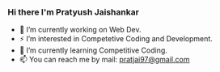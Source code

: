 ### Hi there I'm Pratyush Jaishankar
- 🔭 I’m currently working on Web Dev.
- ⚡ I’m interested in Competetive Coding and Development.
- 🌱 I’m currently learning Competitive Coding. 
- 📫 You can reach me by mail: pratjai97@gmail.com
<!--
**PratyushJaishankar/PratyushJaishankar** is a ✨ _special_ ✨ repository because its `README.md` (this file) appears on your GitHub profile.

Here are some ideas to get you started:

- 🔭 I’m currently working on ...
- 🌱 I’m currently learning ...
- 👯 I’m looking to collaborate on ...
- 🤔 I’m looking for help with ...
- 💬 Ask me about ...
- 📫 How to reach me: ...
- 😄 Pronouns: ...
- ⚡ Fun fact: ...
-->
